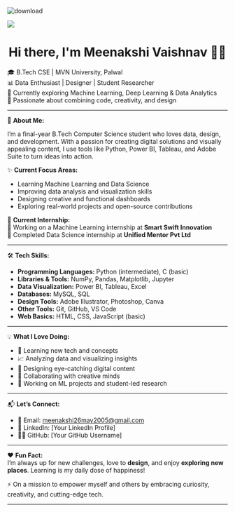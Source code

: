 ![download](https://github.com/geohot/tinygrad/assets/137403538/82f3c7fc-33e0-42e9-978d-6b10ba5d183a)

![](https://raw.githubusercontent.com/halfrost/halfrost/master/icons/header_.png)


<h1 align="center">Hi there, I'm Meenakshi Vaishnav 👋🏻</h1>

🎓 B.Tech CSE | MVN University, Palwal  
📊 Data Enthusiast | Designer | Student Researcher  
🌱 Currently exploring Machine Learning, Deep Learning & Data Analytics  
🎨 Passionate about combining code, creativity, and design

---

🌟 **About Me:**

I’m a final-year B.Tech Computer Science student who loves data, design, and development. With a passion for creating digital solutions and visually appealing content, I use tools like Python, Power BI, Tableau, and Adobe Suite to turn ideas into action.

✨ **Current Focus Areas:**  
- Learning Machine Learning and Data Science  
- Improving data analysis and visualization skills  
- Designing creative and functional dashboards  
- Exploring real-world projects and open-source contributions

📌 **Current Internship:**  
💼 Working on a Machine Learning internship at **Smart Swift Innovation**  
🧪 Completed Data Science internship at **Unified Mentor Pvt Ltd**

---

🛠️ **Tech Skills:**

- **Programming Languages:** Python (intermediate), C (basic)  
- **Libraries & Tools:** NumPy, Pandas, Matplotlib, Jupyter  
- **Data Visualization:** Power BI, Tableau, Excel  
- **Databases:** MySQL, SQL  
- **Design Tools:** Adobe Illustrator, Photoshop, Canva  
- **Other Tools:** Git, GitHub, VS Code  
- **Web Basics:** HTML, CSS, JavaScript (basic)

---

💡 **What I Love Doing:**

- 🧠 Learning new tech and concepts  
- 📈 Analyzing data and visualizing insights  
- 🎨 Designing eye-catching digital content  
- 🤝 Collaborating with creative minds  
- 🧪 Working on ML projects and student-led research

---

📬 **Let’s Connect:**

- 📧 Email: meenakshi26may2005@gmail.com  
- 💼 LinkedIn: [Your LinkedIn Profile]  
- 🧑‍💻 GitHub: [Your GitHub Username]

---

❤️ **Fun Fact:**  
I’m always up for new challenges, love to **design**, and enjoy **exploring new places**. Learning is my daily dose of happiness!

⚡ On a mission to empower myself and others by embracing curiosity, creativity, and cutting-edge tech.

---

<!-- Optional GitHub Stats Section -->
<!--
<p align="center">
  <img src="https://github-readme-stats.vercel.app/api?username=YourGitHubUsername&show_icons=true&theme=radical" alt="Meenakshi's GitHub Stats" />
</p>
-->
